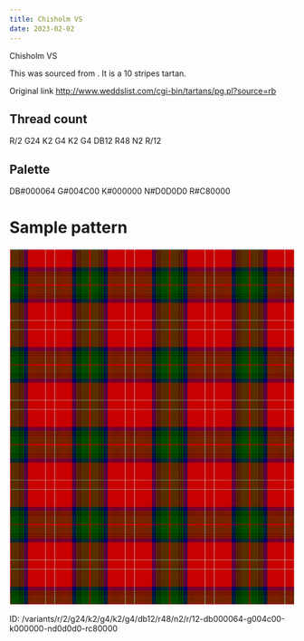 ```yaml
---
title: Chisholm VS
date: 2023-02-02
---
```

Chisholm VS

This was sourced from <no value>.  It is a 10 stripes tartan.

Original link http://www.weddslist.com/cgi-bin/tartans/pg.pl?source=rb

## Thread count
R/2 G24 K2 G4 K2 G4 DB12 R48 N2 R/12

## Palette
DB#000064 G#004C00 K#000000 N#D0D0D0 R#C80000

# Sample pattern

![Tartan detail](tartan.png "R/2 G24 K2 G4 K2 G4 DB12 R48 N2 R/12 tartan")

ID: /variants/r/2/g24/k2/g4/k2/g4/db12/r48/n2/r/12-db000064-g004c00-k000000-nd0d0d0-rc80000